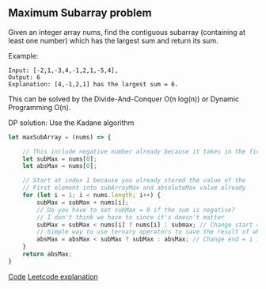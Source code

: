 ## Maximum Subarray problem
Given an integer array nums, find the contiguous subarray (containing at least one number) which has the largest sum and return its sum.

Example:

```
Input: [-2,1,-3,4,-1,2,1,-5,4],
Output: 6
Explanation: [4,-1,2,1] has the largest sum = 6.
```

This can be solved by the Divide-And-Conquer O(n log(n)) or Dynamic Programming O(n).

DP solution: Use the Kadane algorithm
```javascript
let maxSubArray = (nums) => {

    // This include negative number already because it takes in the first value
    let subMax = nums[0];
    let absMax = nums[0];

    // Start at index 1 because you already stored the value of the
    // First element into subArrayMax and absoluteMax value already
    for (let i = 1; i < nums.length; i++) {
        subMax = subMax + nums[i];
        // Do you have to set subMax = 0 if the sum is negative?
        // I don't think we have to since it's doesn't matter
        subMax = subMax < nums[i] ? nums[i] : submax; // Change start = i if true
        // Simple way to use ternary operators to save the result of which is bigger into absMax
        absMax = absMax < subMax ? subMax : absMax; // Change end = i if true
    }
    return absMax;
}
```
[Code](https://www.techiedelight.com/maximum-subarray-problem-kadanes-algorithm/)
[Leetcode explanation](https://leetcode.com/problems/maximum-subarray/discuss/20193/DP-solution-and-some-thoughts)

